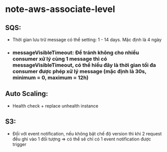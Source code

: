 # note-aws-associate-level

## SQS:
 - Thời gian lưu trữ message có thể setting: 1 - 14 days. Mặc định là 4 ngày
 - ### messageVisibleTimeout: Để tránh không cho nhiều consumer xử lý cùng 1 message thì có messageVisibleTimeout, có thể hiểu đây là thời gian tối đa consumer được phép xử lý message (mặc định là 30s, minimum = 0, maximum = 12h)

## Auto Scaling:
 - Health check + replace unhealth instance
 
## S3:
 - Đối với event notification, nếu không bật chế độ version thì khi 2 request đều ghi vào 1 đối tượng => có thể sẽ chỉ có 1 event notification được trigger
